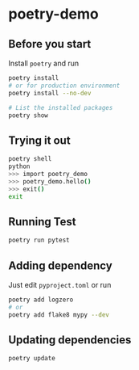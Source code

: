 # poetry-demo

## Before you start
Install `poetry` and run
```sh
poetry install
# or for production environment
poetry install --no-dev

# List the installed packages
poetry show
```

## Trying it out
```sh
poetry shell
python
>>> import poetry_demo
>>> poetry_demo.hello()
>>> exit()
exit
```

## Running Test
```sh
poetry run pytest
```

## Adding dependency
Just edit `pyproject.toml` or run
```sh
poetry add logzero
# or
poetry add flake8 mypy --dev
```

## Updating dependencies
```sh
poetry update
```
